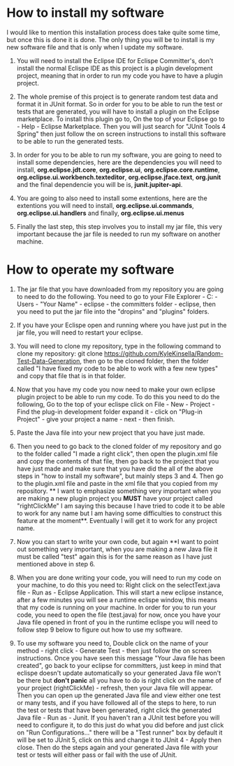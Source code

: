 # How to install my software

I would like to mention this installation process does take quite some time, but once this is done it is done. The only thing you will be to install is my new software file and that is only when I update my software. 

1. You will need to install the Eclipse IDE for Eclispe Committer's, don't install the normal Eclispe IDE as this project is a plugin development project, meaning that in order to run my code you have to have a plugin project.

2. The whole premise of this project is to generate random test data and format it in JUnit format. So in order for you to be able to run the test or tests that are generated, you will have to install a plugin on the Eclipse marketplace. To install this plugin go to, On the top of your Eclipse go to - Help - Eclipse Marketplace. Then you will just search for "JUnit Tools 4 Spring" then just follow the on screen instructions to install this software to be able to run the generated tests.

3. In order for you to be able to run my software, you are going to need to install some dependencies, here are the dependencies you will need to install, __org.eclipse.jdt.core__, __org.eclipse.ui__, __org.eclipse.core.runtime__, __org.eclipse.ui.workbench.texteditor__, __org.eclipse.jface.text__, __org.junit__ and the final dependencie you will be is, __junit.jupiter-api__. 

4. You are going to also need to install some extentions, here are the extentions you will need to install, __org.eclipse.ui.commands__, __org.eclipse.ui.handlers__ and finally, __org.eclipse.ui.menus__

5. Finally the last step, this step involves you to install my jar file, this very important because the jar file is needed to run my software on another machine.

# How to operate my software
1. The jar file that you have downloaded from my repository you are going to need to do the following. You need to go to your File Explorer - C: - Users - "Your Name" - eclipse - the committers folder - eclipse, then you need to put the jar file into the "dropins" and "plugins" folders.

2. If you have your Eclispe open and running where you have just put in the jar file, you will need to restart your eclipse.

3. You will need to clone my repository, type in the following command to clone my repository: git clone https://github.com/KyleKinsella/Random-Test-Data-Generation, then go to the cloned folder, then the folder called "I have fixed my code to be able to work with a few new types" and copy that file that is in that folder. 

4. Now that you have my code you now need to make your own eclipse plugin project to be able to run my code. To do this you need to do the following, Go to the top of your eclispe click on File - New - Project - Find the plug-in development folder expand it - click on "Plug-in Project" - give your project a name - next - then finish.

5. Paste the Java file into your new project that you have just made.

6. Then you need to go back to the cloned folder of my repository and go to the folder called "I made a right click", then open the plugin.xml file and copy the contents of that file, then go back to the project that you have just made and make sure that you have did the all of the above steps in "how to install my software", but mainly steps 3 and 4. Then go to the plugin.xml file and paste in the xml file that you copied from my repository. ** I want to emphasize something very important when you are making a new plugin project you __MUST__ have your project called "rightClickMe" I am saying this because I have tried to code it to be able to work for any name but I am having some difficulties to construct this feature at the moment**. Eventually I will get it to work for any project name. 

7. Now you can start to write your own code, but again **I want to point out something very important, when you are making a new Java file it must be called "test" again this is for the same reason as I have just mentioned above in step 6.

8. When you are done writing your code, you will need to run my code on your machine, to do this you need to: Right click on the selectText.java file - Run as - Eclipse Application. This will start a new eclipse instance, after a few minutes you will see a runtime eclispe window, this means that my code is running on your machine. In order for you to run your code, you need to open the file (test.java) for now, once you have your Java file opened in front of you in the runtime eclispe you will need to follow step 9 below to figure out how to use my software.

9. To use my software you need to, Double click on the name of your method - right click - Generate Test - then just follow the on screen instructions. Once you have seen this message "Your Java file has been created", go back to your eclipse for committers, just keep in mind that eclispe doesn't update automatically so your generated Java file won't be there but __don't panic__ all you have to do is right click on the name of your project (rightClickMe) - refresh, then your Java file will appear. Then you can open up the generated Java file and view either one test or many tests, and if you have followed all of the steps to here, to run the test or tests that have been generated, right click the generated Java file - Run as - Junit. If you haven't ran a JUnit test before you will need to configure it, to do this just do what you did before and just click on "Run Configurations..." there will be a "Test runner" box by default it will be set to JUnit 5, click on this and change it to JUnit 4 - Apply then close. Then do the steps again and your generated Java file with your test or tests will either pass or fail with the use of JUnit.
